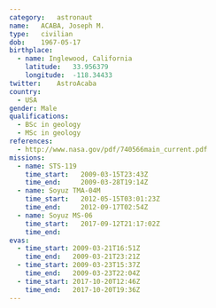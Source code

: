 ```yaml
---
category:	astronaut
name:	ACABA, Joseph M.
type:	civilian
dob:	1967-05-17
birthplace:
  - name: Inglewood, California
    latitude:	33.956379
    longitude:	-118.34433
twitter:	AstroAcaba
country:
  - USA
gender:	Male
qualifications:
  - BSc in geology
  - MSc in geology
references:
  - http://www.nasa.gov/pdf/740566main_current.pdf
missions:
  - name: STS-119
    time_start:   2009-03-15T23:43Z
    time_end:     2009-03-28T19:14Z
  - name: Soyuz TMA-04M
    time_start:   2012-05-15T03:01:23Z
    time_end:     2012-09-17T02:54Z
  - name: Soyuz MS-06
    time_start:   2017-09-12T21:17:02Z
    time_end:
evas:
  - time_start: 2009-03-21T16:51Z
    time_end:   2009-03-21T23:21Z
  - time_start: 2009-03-23T15:37Z
    time_end:   2009-03-23T22:04Z
  - time_start: 2017-10-20T12:46Z
    time_end:	2017-10-20T19:36Z
---
```

